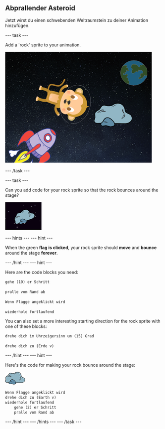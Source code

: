 ## Abprallender Asteroid

Jetzt wirst du einen schwebenden Weltraumstein zu deiner Animation hinzufügen.

\--- task \---

Add a 'rock' sprite to your animation.

![Adding a rock sprite](images/space-rock-sprite.png)

\--- /task \---

\--- task \---

Can you add code for your rock sprite so that the rock bounces around the stage?

![Testing a bouncing rock](images/space-bounce-test.png)

\--- hints \--- \--- hint \---

When the green **flag is clicked**, your rock sprite should **move** and **bounce** around the stage **forever**.

\--- /hint \--- \--- hint \---

Here are the code blocks you need:

```blocks3
gehe (10) er Schritt

pralle vom Rand ab

Wenn Flagge angeklickt wird

wiederhole fortlaufend
```

You can also set a more interesting starting direction for the rock sprite with one of these blocks:

```blocks3
drehe dich im Uhrzeigersinn um (15) Grad

drehe dich zu (Erde v)
```

\--- /hint \--- \--- hint \---

Here's the code for making your rock bounce around the stage:

![Rock sprite](images/sprite-rock.png)

```blocks3
Wenn Flagge angeklickt wird
drehe dich zu (Earth v)
wiederhole fortlaufend
    gehe (2) er Schritt
    pralle vom Rand ab
```

\--- /hint \--- \--- /hints \--- \--- /task \---